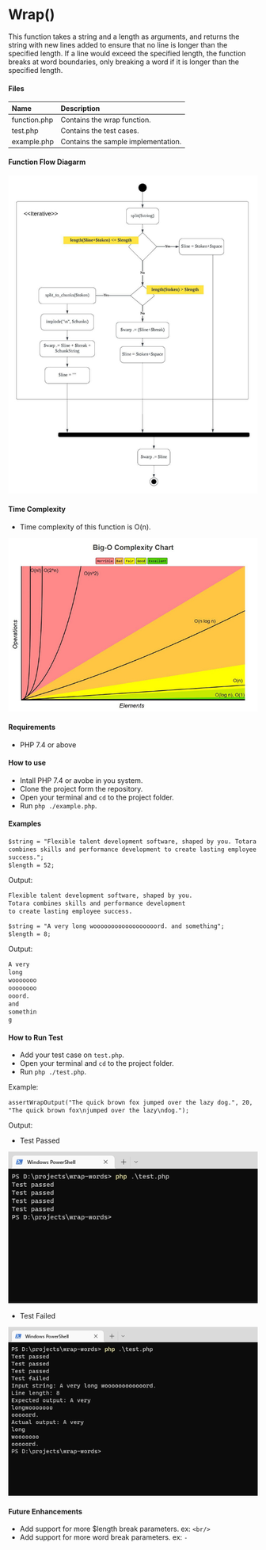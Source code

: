 # Wrap() 

This function takes a string and a length as arguments, and returns the string with new lines added to ensure
that no line is longer than the specified length. If a line would exceed the specified length, the function breaks at word
boundaries, only breaking a word if it is longer than the specified length.

#### Files
| Name            | Description                                 | 
| :---            | :---                                       | 
| function.php    | Contains the wrap function.                 |
| test.php        | Contains the test cases.                    |
| example.php     | Contains the sample implementation.         |

#### Function Flow Diagarm
![flow-diagarm](https://github.com/RavinduThaveesha/wrap-words/blob/main/images/flow-diagram.jpg)

#### Time Complexity
- Time complexity of this function is O(n).

![big-o](https://github.com/RavinduThaveesha/wrap-words/blob/main/images/big-o.jpg)

#### Requirements
- PHP 7.4 or above

#### How to use
- Intall PHP 7.4 or avobe in you system.
- Clone the project form the repository.
- Open your terminal and `cd` to the project folder.
- Run `php ./example.php`.

#### Examples
```
$string = "Flexible talent development software, shaped by you. Totara combines skills and performance development to create lasting employee success.";
$length = 52;
```

Output:
```
Flexible talent development software, shaped by you.
Totara combines skills and performance development
to create lasting employee success.
```

```
$string = "A very long woooooooooooooooooord. and something";
$length = 8;
```

Output:
```
A very
long
wooooooo
oooooooo
ooord.
and
somethin
g
```

#### How to Run Test
- Add your test case on `test.php`.
- Open your terminal and `cd` to the project folder.
- Run `php ./test.php`.

Example:
```
assertWrapOutput("The quick brown fox jumped over the lazy dog.", 20, "The quick brown fox\njumped over the lazy\ndog.");
```

Output:

- Test Passed

![test-passed](https://github.com/RavinduThaveesha/wrap-words/blob/main/images/test-passed.png)

- Test Failed

![test-failed](https://github.com/RavinduThaveesha/wrap-words/blob/main/images/test-failed.png)


#### Future Enhancements
- Add support for more $length break parameters. ex: `<br/>`
- Add support for more word break parameters. ex: `-`
